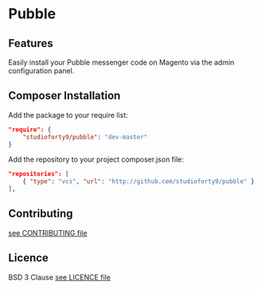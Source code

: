 # Pubble


## Features

Easily install your Pubble messenger code on Magento via the admin configuration panel.

## Composer Installation

Add the package to your require list:

```json
"require": {
    "studioforty9/pubble": "dev-master"
}
```

Add the repository to your project composer.json file:

```json
"repositories": [
    { "type": "vcs", "url": "http://github.com/studioforty9/pubble" }
],
```

## Contributing

[see CONTRIBUTING file](https://github.com/studioforty9/pubble/blob/master/CONTRIBUTING.md)

## Licence

BSD 3 Clause [see LICENCE file](https://github.com/studioforty9/pubble/blob/master/LICENCE)
